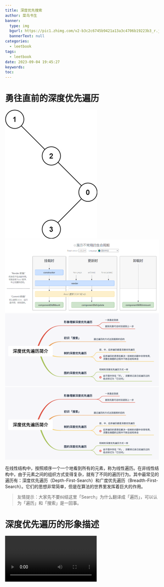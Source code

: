```yaml
---
title: 深度优先搜索
author: 菜鸟书生
banner:
  type: img
  bgurl: https://pic1.zhimg.com/v2-b3c2c6745b9421a13a3c4706b19223b3_r.jpg
  bannerText: null
categories:
  - leetbook
tags:
  - leetbook
date: 2023-09-04 19:45:27
keywords:
toc:
---
```


# 勇往直前的深度优先遍历
![1681810167515](image/leetcode1026/1681810167515.png)
<img src="image/react18Note/14-03-常见生命周期图谱.png" />
![1681810167515](image/leetbookDFS/image.png)
![勇往直前的深度优先遍历](image/leetbookDFS/image.png)

在线性结构中，按照顺序一个一个地看到所有的元素，称为线性遍历。在非线性结构中，由于元素之间的组织方式变得复杂，就有了不同的遍历行为。其中最常见的遍历有：深度优先遍历（Depth-First-Search）和广度优先遍历（Breadth-First-Search）。它们的思想非常简单，但是在算法的世界里发挥着巨大的作用。
> 友情提示：大家先不要纠结这里「Search」为什么翻译成「遍历」，可以认为「遍历」和「搜索」是一回事。
# 深度优先遍历的形象描述
<video  src="image/leetbookDFS/leetbookDFS.mp4"></video>
